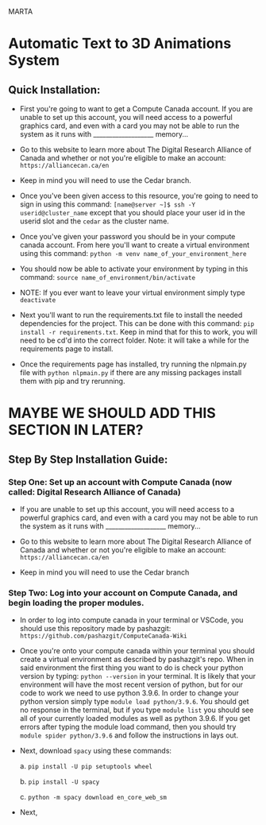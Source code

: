 MARTA

# Automatic Text to 3D Animations System

## Quick Installation:

- First you're going to want to get a Compute Canada account. If you are unable to set up this account, you will need access to a powerful graphics card, and even with a card you may not be able to run the system as it runs with ___________________ memory...

- Go to this website to learn more about The Digital Research Alliance of Canada and whether or not you're eligible to make an account: `https://alliancecan.ca/en`

- Keep in mind you will need to use the Cedar branch.

- Once you've been given access to this resource, you're going to need to sign in using this command: `[name@server ~]$ ssh -Y userid@cluster_name` except that you should place your user id in the userid slot and the `cedar` as the cluster name.

- Once you've given your password you should be in your compute canada account. From here you'll want to create a virtual environment using this command:  `python -m venv name_of_your_environment_here`

- You should now be able to activate your environment by typing in this command: `source name_of_environment/bin/activate`

- NOTE: If you ever want to leave your virtual environment simply type `deactivate`

- Next you'll want to run the requirements.txt file to install the needed dependencies for the project. This can be done with this command: `pip install -r requirements.txt`. Keep in mind that for this to work, you will need to be cd'd into the correct folder. Note: it will take a while for the requirements page to install.

- Once the requirements page has installed, try running the nlpmain.py file with  `python nlpmain.py` if there are any missing packages install them with pip and try rerunning.







# MAYBE WE SHOULD ADD THIS SECTION IN LATER?

## Step By Step Installation Guide:

### Step One: Set up an account with Compute Canada (now called: Digital Research Alliance of Canada)

- If you are unable to set up this account, you will need access to a powerful graphics card, and even with a card you may not be able to run the system as it runs with ___________________ memory...

- Go to this website to learn more about The Digital Research Alliance of Canada and whether or not you're eligible to make an account: `https://alliancecan.ca/en`

- Keep in mind you will need to use the Cedar branch

### Step Two: Log into your account on Compute Canada, and begin loading the proper modules.

- In order to log into compute canada in your terminal or VSCode, you should use this repository made by pashazgit: `https://github.com/pashazgit/ComputeCanada-Wiki`

- Once you're onto your compute canada within your terminal you should create a virtual environment as described by pashazgit's repo. When in said environment the first thing you want to do is check your python version by typing: `python --version` in your terminal. It is likely that your environment will have the most recent version of python, but for our code to work we need to use python 3.9.6. In order to change your python version simply type `module load python/3.9.6`. You should get no response in the terminal, but if you type `module list` you should see all of your currently loaded modules as well as python 3.9.6. If you get errors after typing the module load command, then you should try `module spider python/3.9.6` and follow the instructions in lays out.

- Next, download `spacy` using these commands:

    a. `pip install -U pip setuptools wheel`

    b. `pip install -U spacy`

    c. `python -m spacy download en_core_web_sm`

- Next, 
